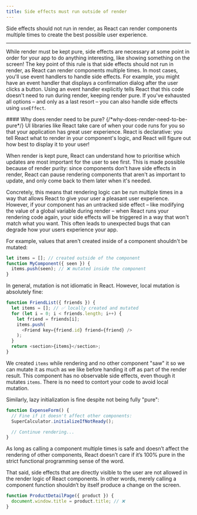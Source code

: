 ```yaml
---
title: Side effects must run outside of render
---
```


<Intro>
Side effects should not run in render, as React can render components multiple times to create the best possible user experience.
</Intro>

---

While render must be kept pure, side effects are necessary at some point in order for your app to do anything interesting, like showing something on the screen! The key point of this rule is that side effects should not run in render, as React can render components multiple times. In most cases, you'll use event handlers to handle side effects. For example, you might have an event handler that displays a confirmation dialog after the user clicks a button. Using an event handler explicitly tells React that this code doesn't need to run during render, keeping render pure. If you've exhausted all options – and only as a last resort – you can also handle side effects using `useEffect`.

<DeepDive>
#### Why does render need to be pure? {/*why-does-render-need-to-be-pure*/}
UI libraries like React take care of when your code runs for you so that your application has great user experience. React is declarative: you tell React what to render in your component's logic, and React will figure out how best to display it to your user!

When render is kept pure, React can understand how to prioritise which updates are most important for the user to see first. This is made possible because of render purity: since components don't have side effects in render, React can pause rendering components that aren't as important to update, and only come back to them later when it's needed.

Concretely, this means that rendering logic can be run multiple times in a way that allows React to give your user a pleasant user experience. However, if your component has an untracked side effect – like modifying the value of a global variable during render – when React runs your rendering code again, your side effects will be triggered in a way that won't match what you want. This often leads to unexpected bugs that can degrade how your users experience your app.
</DeepDive>

For example, values that aren't created inside of a component shouldn't be mutated:

```js
let items = []; // created outside of the component
function MyComponent({ seen }) {
  items.push(seen); // ❌ mutated inside the component
}
```


In general, mutation is not idiomatic in React. However, local mutation is absolutely fine:

```js
function FriendList({ friends }) {
  let items = []; // ✅ locally created and mutated
  for (let i = 0; i < friends.length; i++) {
    let friend = friends[i];
    items.push(
      <Friend key={friend.id} friend={friend} />
    );
  }
  return <section>{items}</section>;
}
```

We created `items` while rendering and no other component "saw" it so we can mutate it as much as we like before handing it off as part of the render result. This component has no observable side effects, even though it mutates `items`. There is no need to contort your code to avoid local mutation.

Similarly, lazy initialization is fine despite not being fully "pure":

```js
function ExpenseForm() {
  // Fine if it doesn't affect other components:
  SuperCalculator.initializeIfNotReady();

  // Continue rendering...
}
```

As long as calling a component multiple times is safe and doesn’t affect the rendering of other components, React doesn’t care if it’s 100% pure in the strict functional programming sense of the word.

That said, side effects that are directly visible to the user are not allowed in the render logic of React components. In other words, merely calling a component function shouldn’t by itself produce a change on the screen.

```js
function ProductDetailPage({ product }) {
  document.window.title = product.title; // ❌
}
```
